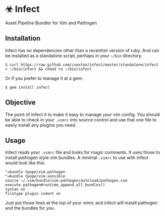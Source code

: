 # &#9763; Infect

Asset Pipeline Bundler for Vim and Pathogen

## Installation

Infect has no dependencies other than a recentish version of ruby. And can be installed as a standalone script, perhaps in your `~/bin` directory.

    $ curl https://raw.github.com/csexton/infect/master/standalone/infect > ~/bin/infect && chmod +x ~/bin/infect

Or if you prefer to manage it at a gem:

    $ gem install infect

## Objective

The point of Infect it to make it easy to manage your vim config. You should be able to check in your `.vimrc` into source control and use that one file to easily install any plugins you need.

## Usage

Infect reads your `.vimrc` file and looks for magic comments. It uses those to install pathogen style vim bundles. A minimal `.vimrc` to use with infect would look like this:

    "=bundle tpope/vim-pathogen
    "=bundle tpope/vim-sensible
    source ~/.vim/bundle/vim-pathogen/autoload/pathogen.vim
    execute pathogen#runtime_append_all_bundles()
    syntax on
    filetype plugin indent on

Just put those lines at the top of your vimrc and infect will install pathogen and the bundles for you.

